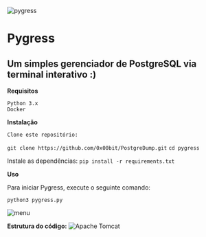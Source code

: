 ![pygress](https://github.com/0x00bit/PostgreDump/assets/136848260/3cdbe5e4-c3f6-4858-a682-da3b8c3de2c0)
# Pygress

## Um simples gerenciador de PostgreSQL via terminal interativo :)

**Requisitos**

    Python 3.x
    Docker

**Instalação**

    Clone este repositório:
   ```git clone https://github.com/0x00bit/PostgreDump.git```
   ```cd pygress```

Instale as dependências:
    ```pip install -r requirements.txt```

**Uso**

Para iniciar Pygress, execute o seguinte comando:

```python3 pygress.py```

![menu](https://github.com/0x00bit/PostgreDump/assets/136848260/bf04ac5f-ec33-4a55-a9da-88ad2ccce432)

**Estrutura do código:**
![Apache Tomcat](https://github.com/0x00bit/PostgreDump/assets/136848260/e379fb9a-77a8-46db-9659-d496b1a842b1)
